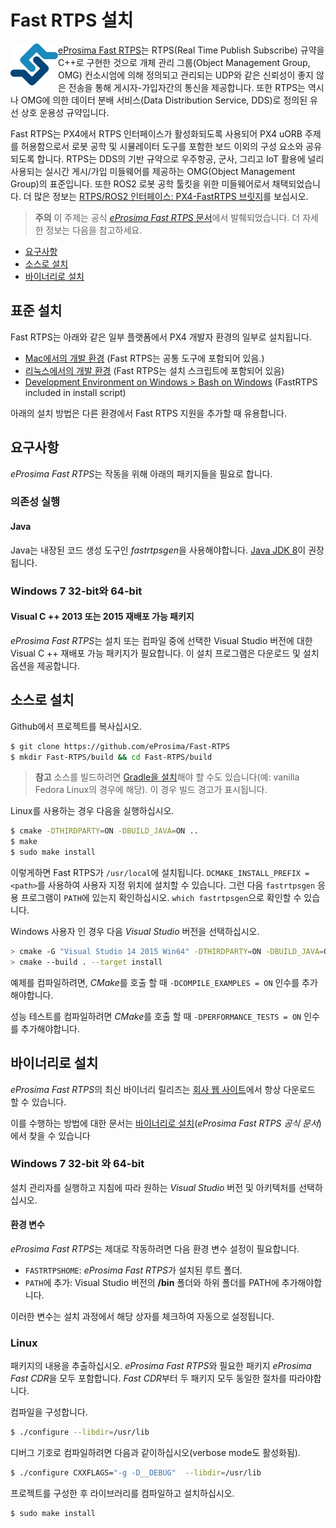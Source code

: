 # Fast RTPS 설치

<img src="../../assets/fastrtps/eprosima_logo.png" style="float:left;" /> [eProsima Fast RTPS](http://eprosima-fast-rtps.readthedocs.io/en/latest/)는 RTPS(Real Time Publish Subscribe) 규약을 C++로 구현한 것으로 개체 관리 그룹(Object Management Group, OMG) 컨소시엄에 의해 정의되고 관리되는 UDP와 같은 신뢰성이 좋지 않은 전송을 통해 게시자-가입자간의 통신을 제공합니다. 또한 RTPS는 역시나 OMG에 의한 데이터 분배 서비스(Data Distribution Service, DDS)로 정의된 유선 상호 운용성 규약입니다.

Fast RTPS는 PX4에서 RTPS 인터페이스가 활성화되도록 사용되어 PX4 uORB 주제를 허용함으로서 로봇 공학 및 시뮬레이터 도구를 포함한 보드 이외의 구성 요소와 공유되도록 합니다. RTPS는 DDS의 기반 규약으로 우주항공, 군사, 그리고 IoT 활용에 널리 사용되는 실시간 게시/가입 미들웨어를 제공하는 OMG(Object Management Group)의 표준입니다. 또한 ROS2 로봇 공학 툴킷을 위한 미들웨어로서 채택되었습니다. 더 많은 정보는 [RTPS/ROS2 인터페이스: PX4-FastRTPS 브릿지](../middleware/micrortps.md)를 보십시오.

<span></span>

> **주의** 이 주제는 공식 [*eProsima Fast RTPS* 문서](http://eprosima-fast-rtps.readthedocs.io/en/latest/)에서 발췌되었습니다. 더 자세한 정보는 다음을 참고하세요.

* [요구사항](http://eprosima-fast-rtps.readthedocs.io/en/latest/requirements.html#requirements)
* [소스로 설치](http://eprosima-fast-rtps.readthedocs.io/en/latest/sources.html#installation-from-sources)
* [바이너리로 설치](http://eprosima-fast-rtps.readthedocs.io/en/latest/binaries.html#installation-from-binaries)

## 표준 설치

Fast RTPS는 아래와 같은 일부 플랫폼에서 PX4 개발자 환경의 일부로 설치됩니다.

* [Mac에서의 개발 환경](../setup/dev_env_mac.md) (Fast RTPS는 공통 도구에 포함되어 있음.)
* [리눅스에서의 개발 환경](../setup/dev_env_linux.md) (Fast RTPS는 설치 스크립트에 포함되어 있음)
* [Development Environment on Windows > Bash on Windows](../setup/dev_env_windows_bash_on_win.md) (FastRTPS included in install script)

아래의 설치 방법은 다른 환경에서 Fast RTPS 지원을 추가할 때 유용합니다.

## 요구사항

*eProsima Fast RTPS*는 작동을 위해 아래의 패키지들을 필요로 합니다.

### 의존성 실행

#### Java

Java는 내장된 코드 생성 도구인 *fastrtpsgen*을 사용해야합니다. [Java JDK 8](http://www.oracle.com/technetwork/java/javase/downloads/jdk8-downloads-2133151.html)이 권장됩니다.

### Windows 7 32-bit와 64-bit

#### Visual C ++ 2013 또는 2015 재배포 가능 패키지

*eProsima Fast RTPS*는 설치 또는 컴파일 중에 선택한 Visual Studio 버전에 대한 Visual C ++ 재배포 가능 패키지가 필요합니다. 이 설치 프로그램은 다운로드 및 설치 옵션을 제공합니다.

## 소스로 설치

Github에서 프로젝트를 복사십시오.

```sh
$ git clone https://github.com/eProsima/Fast-RTPS
$ mkdir Fast-RTPS/build && cd Fast-RTPS/build
```

> **참고** 소스를 빌드하려면 [Gradle을 설치](https://gradle.org/install/)해야 할 수도 있습니다(예: vanilla Fedora Linux의 경우에 해당). 이 경우 빌드 경고가 표시됩니다.

Linux를 사용하는 경우 다음을 실행하십시오.

```sh
$ cmake -DTHIRDPARTY=ON -DBUILD_JAVA=ON ..
$ make
$ sudo make install
```

이렇게하면 Fast RTPS가 `/usr/local`에 설치됩니다. `DCMAKE_INSTALL_PREFIX = <path>`를 사용하여 사용자 지정 위치에 설치할 수 있습니다. 그런 다음 `fastrtpsgen` 응용 프로그램이 `PATH`에 있는지 확인하십시오. `which fastrtpsgen`으로 확인할 수 있습니다.

Windows 사용자 인 경우 다음 *Visual Studio* 버전을 선택하십시오.

```sh
> cmake -G "Visual Studio 14 2015 Win64" -DTHIRDPARTY=ON -DBUILD_JAVA=ON ..
> cmake --build . --target install
```

예제를 컴파일하려면, *CMake*를 호출 할 때 `-DCOMPILE_EXAMPLES = ON` 인수를 추가해야합니다.

성능 테스트를 컴파일하려면 *CMake*를 호출 할 때 `-DPERFORMANCE_TESTS = ON` 인수를 추가해야합니다.

## 바이너리로 설치

*eProsima Fast RTPS*의 최신 바이너리 릴리즈는 [회사 웹 사이트](http://www.eprosima.com/)에서 항상 다운로드 할 수 있습니다.

이를 수행하는 방법에 대한 문서는 [바이너리로 설치](http://eprosima-fast-rtps.readthedocs.io/en/latest/binaries.html#installation-from-binaries)(*eProsima Fast RTPS 공식 문서*)에서 찾을 수 있습니다

### Windows 7 32-bit 와 64-bit

설치 관리자를 실행하고 지침에 따라 원하는 *Visual Studio* 버전 및 아키텍처를 선택하십시오.

#### 환경 변수

*eProsima Fast RTPS*는 제대로 작동하려면 다음 환경 변수 설정이 필요합니다.

* `FASTRTPSHOME`: *eProsima Fast RTPS*가 설치된 루트 폴더.
* `PATH`에 추가: Visual Studio 버전의 **/bin** 폴더와 하위 폴더를 PATH에 추가해야합니다.

이러한 변수는 설치 과정에서 해당 상자를 체크하여 자동으로 설정됩니다.

### Linux

패키지의 내용을 추출하십시오. *eProsima Fast RTPS*와 필요한 패키지 *eProsima Fast CDR*을 모두 포함합니다. *Fast CDR*부터 두 패키지 모두 동일한 절차를 따라야합니다.

컴파일을 구성합니다.

```sh
$ ./configure --libdir=/usr/lib
```

디버그 기호로 컴파일하려면 다음과 같이하십시오(verbose mode도 활성화됨).

```sh
$ ./configure CXXFLAGS="-g -D__DEBUG"  --libdir=/usr/lib
```

프로젝트를 구성한 후 라이브러리를 컴파일하고 설치하십시오.

```sh
$ sudo make install
```